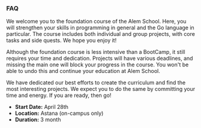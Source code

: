### FAQ

We welcome you to the foundation course of the Alem School. Here, you will strengthen your skills in programming in general and the Go language in particular. The course includes both individual and group projects, with core tasks and side quests. We hope you enjoy it!

Although the foundation course is less intensive than a BootCamp, it still requires your time and dedication. Projects will have various deadlines, and missing the main one will block your progress in the course. You won't be able to undo this and continue your education at Alem School.

We have dedicated our best efforts to create the curriculum and find the most interesting projects. We expect you to do the same by committing your time and energy. If you are ready, then go!

- **Start Date:** April 28th
- **Location:** Astana (on-campus only)
- **Duration:** 3 month



